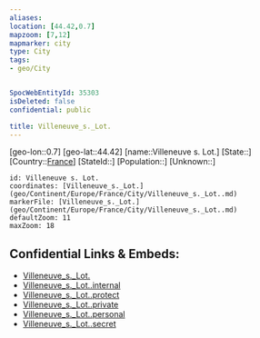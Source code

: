 ```yaml
---
aliases: 
location: [44.42,0.7]
mapzoom: [7,12] 
mapmarker: city 
type: City
tags:
- geo/City


SpocWebEntityId: 35303
isDeleted: false
confidential: public

title: Villeneuve_s._Lot.
---
```

[geo-lon::0.7]
[geo-lat::44.42]
[name::Villeneuve s. Lot.]
[State::]
[Country::[France](geo/Continent/Europe/France.md)]
[StateId::]
[Population::]
[Unknown::]


```leaflet
id: Villeneuve s. Lot.
coordinates: [Villeneuve_s._Lot.](geo/Continent/Europe/France/City/Villeneuve_s._Lot..md)
markerFile: [Villeneuve_s._Lot.](geo/Continent/Europe/France/City/Villeneuve_s._Lot..md)
defaultZoom: 11 
maxZoom: 18
```


## Confidential Links & Embeds: 
- [Villeneuve_s._Lot.](../../../../../../_public/geo/Continent/Europe/France/City/Villeneuve_s._Lot..md) 
- [Villeneuve_s._Lot..internal](../../../../../../_internal/geo/Continent/Europe/France/City/Villeneuve_s._Lot..internal.md) 
- [Villeneuve_s._Lot..protect](../../../../../../_protect/geo/Continent/Europe/France/City/Villeneuve_s._Lot..protect.md) 
- [Villeneuve_s._Lot..private](../../../../../../_private/geo/Continent/Europe/France/City/Villeneuve_s._Lot..private.md) 
- [Villeneuve_s._Lot..personal](../../../../../../_personal/geo/Continent/Europe/France/City/Villeneuve_s._Lot..personal.md) 
- [Villeneuve_s._Lot..secret](../../../../../../_secret/geo/Continent/Europe/France/City/Villeneuve_s._Lot..secret.md) 
